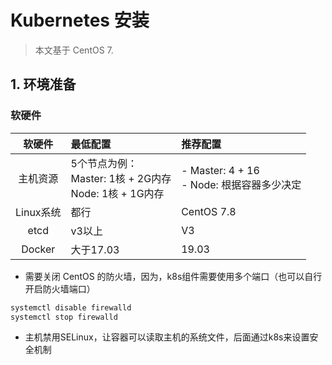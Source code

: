 # Kubernetes 安装

> 本文基于 CentOS 7.

## 1. 环境准备

### 软硬件

|  软硬件   | 最低配置                                                     | 推荐配置                                       |
| :-------: | :----------------------------------------------------------- | :--------------------------------------------- |
| 主机资源  | 5个节点为例：<br />Master: 1核 + 2G内存<br />Node: 1核 + 1G内存<br /> | - Master: 4 + 16<br />- Node: 根据容器多少决定 |
| Linux系统 | 都行                                                         | CentOS 7.8                                     |
|   etcd    | v3以上                                                       | V3                                             |
|  Docker   | 大于17.03                                                    | 19.03                                          |

- 需要关闭 CentOS 的防火墙，因为，k8s组件需要使用多个端口（也可以自行开启防火墙端口）

```bash
systemctl disable firewalld
systemctl stop firewalld
```

- 主机禁用SELinux，让容器可以读取主机的系统文件，后面通过k8s来设置安全机制

